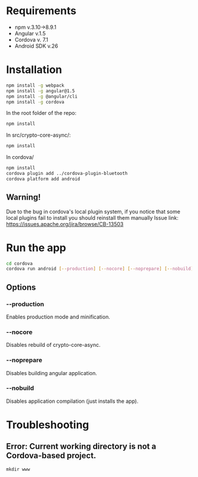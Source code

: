 # Requirements

* npm v.3.10->8.9.1
* Angular v.1.5
* Cordova v. 7.1
* Android SDK v.26

# Installation
```bash
npm install -g webpack
npm install -g angular@1.5
npm install -g @angular/cli
npm install -g cordova
```

In the root folder of the repo:
```bash
npm install
```
In src/crypto-core-async/:
```bash
npm install
```
In cordova/
```bash
npm install
cordova plugin add ../cordova-plugin-bluetooth
cordova platform add android
```

## Warning!
Due to the bug in cordova's local plugin system, if you notice that some local plugins fail to install you should reinstall them manually
Issue link: https://issues.apache.org/jira/browse/CB-13503

# Run the app
```bash
cd cordova
cordova run android [--production] [--nocore] [--noprepare] [--nobuild]
```
## Options
### --production
Enables production mode and minification.
### --nocore
Disables rebuild of crypto-core-async.
### --noprepare
Disables building angular application.
### --nobuild
Disables application compilation (just installs the app).

# Troubleshooting
## Error: Current working directory is not a Cordova-based project.
`mkdir www`